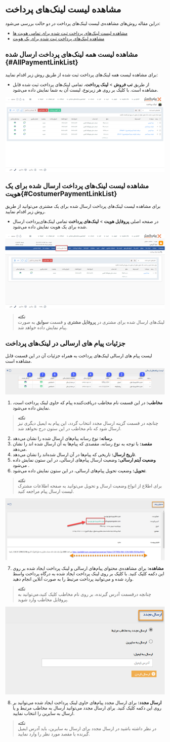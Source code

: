 # مشاهده لیست لینک‌های پرداخت 
دراین مقاله روش‌های مشاهده‌ی لیست لینک‌‌های پرداخت در دو حالت بررسی می‌شود:
- [مشاهده لیست لینک‌های پرداخت ثبت شده برای تمامی هویت ها](#AllPaymentLinkList)
- [مشاهده لینک‌های پرداخت ثبت شده برای یک هویت](#CostumerPaymentLinkList)

## مشاهده لیست همه لینک‌های پرداخت ارسال شده {#AllPaymentLinkList}
برای مشاهده لیست همه لینک‌های پرداخت ثبت شده از طریق روش زیر اقدام نمایید:
- از طریق **تب فروش** > **لینک پرداخت**، تمامی لینک‌های پرداخت ثبت شده قابل مشاهده است. با کلیک بر روی هر زیرنوع، لیست آن به شما نمایش داده می‌شود.

![مسیر اول نمایش لیست لینک‌های پرداخت تمامی هویت‌ها](./Images/all-payment-link-list-method1.png)

## مشاهده لیست لینک‌های پرداخت ارسال شده برای یک هویت{#CostumerPaymentLinkList}
برای مشاهده لیست لینک‌های پرداخت ارسال شده برای یک مشتری می‌توانید از طریق روش زیر اقدام نمایید.
- 	در صفحه اصلی **پروفایل هویت** > **لینک‌های پرداخت** تمامی لینک‌های‌پرداخت ارسال شده برای یک هویت نمایش داده می‌شود.

![مسیر اول نمایش لیست لینک‌های پرداخت یک هویت ](./Images/costumer-payment-list-method1.png)

>**نکته**<br>
لینک‌های ارسال شده برای مشتری در **پروفایل مشتری** و قسمت **سوابق** به صورت پیام نمایش داده خواهد شد.<br>

## جزئیات پیام های ارسالی در لینک‌های پرداخت 
لیست پیام های ارسالی لینک‌های پرداخت به همراه جزئیات آن در این قسمت قابل مشاهده است.

![لیست لینک پرداخت](./Images/sendmessageslist.png)

1. **مخاطب:** در این قسمت نام مخاطب دریافت‌کننده پیام که حاوی لینک پرداخت است، نمایش داده می‌شود.

> **نکته**<br> چنانچه در قسمت  گزینه ارسال مجدد انتخاب گردد، این پیام به ایمیل دیگری نیز ارسال شود که نام مخاطب در این ستون درج نخواهد شد.<br>

2. **رسانه:** نوع رسانه پیام‌های ارسال شده را نشان می‌دهد.
3. **مقصد:** با توجه به نوع رسانه، مقصدی که پیام‌ها به آن ارسال شده اند را نشان می‌دهد.
4. **تاریخ ارسال:** تاریخی که پیام‌ها در آن ارسال شده‌اند را نشان می‌دهد.
5. **وضعیت آیتم ارسالی:** وضعیت ارسال پیام‌های ارسالی، در این ستون نمایش داده می‌شود .
6. **تحویل:** وضعیت تحویل پیام‌های ارسالی، در این ستون نمایش داده می‌شود.

> **نکته**<br>
برای اطلاع از انواع وضعیت ارسال و تحویل  می‌توانید به صفحه اطلاعات مشترک لیست ارسال پیام مراجعه کنید.

![محتوای پیام](./Images/sendmessageslist-content.png)

7. **مشاهده:** برای مشاهده‌ی محتوای پیام‌های ارسالی و لینک پرداخت ایجاد شده بر روی این دکمه کلیک کنید. با کلیک بر روی لینک پرداخت ایجاد شده به درگاه پرداخت واسط وارد شده و می‌توانید پرداخت مرتبط را به صورت آنلاین انجام دهید.

> **نکته**<br> چنانچه درقسمت آدرس گیرنده، بر روی نام مخاطب کلیک کنید،می‌توانید به پروفایل مخاطب وارد شوید.

![ارسال مجدد پیام](./Images/sendmessageslist-resend.png)

8. **ارسال مجدد:** برای ارسال مجدد پیام‌های حاوی لینک پرداخت ایجاد شده می‌توانید بر روی این دکمه کلیک کنید. برای ارسال مجدد می‌توانید ارسال به مخاطب مرتبط و یا ارسال به سایرین را انتخاب نمایید.

> **نکته**<br> در نظر داشته باشید در ارسال مجدد برای ارسال به سایرین، باید آدرس ایمیل گیرنده یا مقصد مورد نظر را وارد نمایید.  
